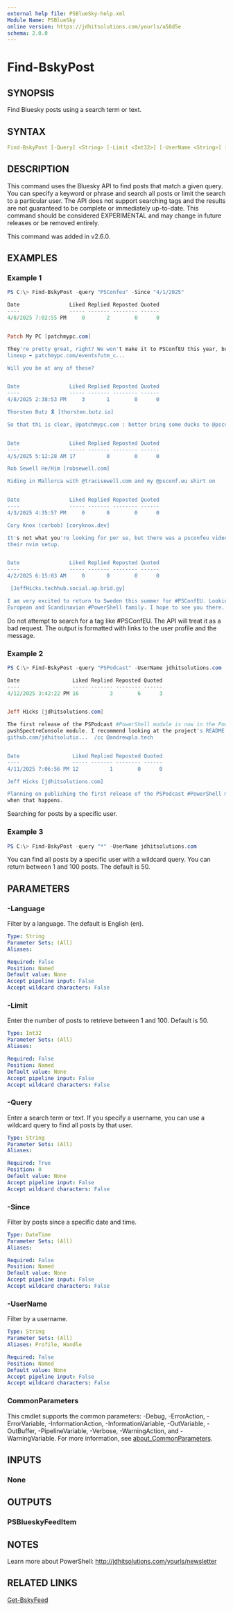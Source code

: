 ```yaml
---
external help file: PSBlueSky-help.xml
Module Name: PSBlueSky
online version: https://jdhitsolutions.com/yourls/a58d5e
schema: 2.0.0
---
```


# Find-BskyPost

## SYNOPSIS

Find Bluesky posts using a search term or text.

## SYNTAX

```yaml
Find-BskyPost [-Query] <String> [-Limit <Int32>] [-UserName <String>] [-Language <String>] [-Since <DateTime>] [<CommonParameters>]
```

## DESCRIPTION

This command uses the Bluesky API to find posts that match a given query. You can specify a keyword or phrase and search all posts or limit the search to a particular user. The API does not support searching tags and the results are not guaranteed to be complete or immediately up-to-date. This command should be considered EXPERIMENTAL and may change in future releases or be removed entirely.

This command was added in v2.6.0.

## EXAMPLES

### Example 1

```powershell
PS C:\> Find-BskyPost -query "PSConfeu" -Since "4/1/2025"

Date                Liked Replied Reposted Quoted
----                ----- ------- -------- ------
4/8/2025 7:02:55 PM     0       2        0      0


Patch My PC [patchmypc.com]

They're pretty great, right? We won't make it to PSConfEU this year, but we've got several other conferences on the
lineup ➡️ patchmypc.com/events?utm_c...

Will you be at any of these?


Date                Liked Replied Reposted Quoted
----                ----- ------- -------- ------
4/8/2025 2:38:53 PM     3       1        0      0

Thorsten Butz 🎗️ [thorsten.butz.io]

So that thi is clear, @patchmypc.com : better bring some ducks to @psconfeu , I want one of these ! 🐥


Date                Liked Replied Reposted Quoted
----                ----- ------- -------- ------
4/5/2025 5:12:28 AM 17          0        0      0

Rob Sewell He/Him [robsewell.com]

Riding in Mallorca with @tracisewell.com and my @psconf.eu shirt on


Date                Liked Replied Reposted Quoted
----                ----- ------- -------- ------
4/3/2025 4:35:57 PM     0       0        0      0

Cory Knox (corbob) [coryknox.dev]

It's not what you're looking for per se, but there was a psconfeu video from a few years back where someone demoed
their nvim setup.


Date                Liked Replied Reposted Quoted
----                ----- ------- -------- ------
4/2/2025 6:15:03 AM     0       0        0      0

 [JeffHicks.techhub.social.ap.brid.gy]

I am very excited to return to Sweden this summer for #PSConfEU. Looking forward to Swedish summer nights with my
European and Scandinavian #PowerShell family. I hope to see you there. Skål! https://psconf.eu/
```

Do not attempt to search for a tag like #PSConfEU. The API will treat it as a bad request. The
output is formatted with links to the user profile and the message.

### Example 2

```powershell
PS C:\> Find-BskyPost -query "PSPodcast" -UserName jdhitsolutions.com

Date                 Liked Replied Reposted Quoted
----                 ----- ------- -------- ------
4/12/2025 3:42:22 PM 16          3        6      3


Jeff Hicks [jdhitsolutions.com]

The first release of the PSPodcast #PowerShell module is now in the PowerShell Gallery. It requires PS and the
pwshSpectreConsole module. I recommend looking at the project's README file.  This is designed for interactive fun.
github.com/jdhitsolutio...  /cc @andrewpla.tech


Date                 Liked Replied Reposted Quoted
----                 ----- ------- -------- ------
4/11/2025 7:06:56 PM 12          1        0      0

Jeff Hicks [jdhitsolutions.com]

Planning on publishing the first release of the PSPodcast #PowerShell module over the weekend. I'll announce it here
when that happens.
```

Searching for posts by a specific user.

### Example 3

```powershell
PS C:\> Find-BskyPost -query "*" -UserName jdhitsolutions.com
```

You can find all posts by a specific user with a wildcard query. You can return between 1 and 100 posts. The default is 50.

## PARAMETERS

### -Language

Filter by a language.
The default is English (en).

```yaml
Type: String
Parameter Sets: (All)
Aliases:

Required: False
Position: Named
Default value: None
Accept pipeline input: False
Accept wildcard characters: False
```

### -Limit

Enter the number of posts to retrieve between 1 and 100.
Default is 50.

```yaml
Type: Int32
Parameter Sets: (All)
Aliases:

Required: False
Position: Named
Default value: None
Accept pipeline input: False
Accept wildcard characters: False
```

### -Query

Enter a search term or text. If you specify a username, you can use a wildcard query to find all posts by that user.

```yaml
Type: String
Parameter Sets: (All)
Aliases:

Required: True
Position: 0
Default value: None
Accept pipeline input: False
Accept wildcard characters: False
```

### -Since

Filter by posts since a specific date and time.

```yaml
Type: DateTime
Parameter Sets: (All)
Aliases:

Required: False
Position: Named
Default value: None
Accept pipeline input: False
Accept wildcard characters: False
```

### -UserName

Filter by a username.

```yaml
Type: String
Parameter Sets: (All)
Aliases: Profile, Handle

Required: False
Position: Named
Default value: None
Accept pipeline input: False
Accept wildcard characters: False
```

### CommonParameters

This cmdlet supports the common parameters: -Debug, -ErrorAction, -ErrorVariable, -InformationAction, -InformationVariable, -OutVariable, -OutBuffer, -PipelineVariable, -Verbose, -WarningAction, and -WarningVariable. For more information, see [about_CommonParameters](http://go.microsoft.com/fwlink/?LinkID=113216).

## INPUTS

### None

## OUTPUTS

### PSBlueskyFeedItem

## NOTES

Learn more about PowerShell: http://jdhitsolutions.com/yourls/newsletter

## RELATED LINKS

[Get-BskyFeed](Get-BskyFeed.md)
